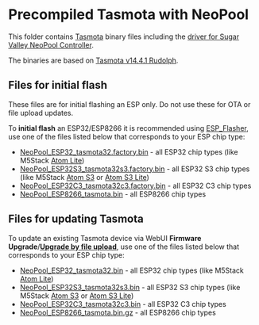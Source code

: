 # Precompiled Tasmota with NeoPool

This folder contains [Tasmota](https://github.com/arendst/Tasmota) binary files including the [driver for Sugar Valley NeoPool Controller](https://tasmota.github.io/docs/NeoPool/).

The binaries are based on [Tasmota v14.4.1 Rudolph](https://github.com/arendst/Tasmota/tree/v14.4.1).

## Files for initial flash

These files are for initial flashing an ESP only. Do not use these for OTA or file upload updates.

To **initial flash** an ESP32/ESP8266 it is recommended using [ESP_Flasher](https://github.com/Jason2866/ESP_Flasher), use one of the files listed below that corresponds to your ESP chip type:

- [NeoPool_ESP32_tasmota32.factory.bin](https://github.com/alexdelprete/HA-NeoPool-MQTT/raw/refs/heads/main/firmware/NeoPool_ESP32_tasmota32.factory.bin) - all ESP32 chip types (like M5Stack [Atom Lite](https://docs.m5stack.com/en/core/ATOM%20Lite))
- [NeoPool_ESP32S3_tasmota32s3.factory.bin](https://github.com/alexdelprete/HA-NeoPool-MQTT/raw/refs/heads/main/firmware/NeoPool_ESP32S3_tasmota32s3.factory.bin) - all ESP32 S3 chip types (like M5Stack [Atom S3](https://docs.m5stack.com/en/core/AtomS3) or [Atom S3 Lite](https://docs.m5stack.com/en/core/AtomS3%20Lite))
- [NeoPool_ESP32C3_tasmota32c3.factory.bin](https://github.com/alexdelprete/HA-NeoPool-MQTT/raw/refs/heads/main/firmware/NeoPool_ESP32C3_tasmota32c3.factory.bin) - all ESP32 C3 chip types
- [NeoPool_ESP8266_tasmota.bin](https://github.com/alexdelprete/HA-NeoPool-MQTT/raw/refs/heads/main/firmware/NeoPool_ESP8266_tasmota.bin) - all ESP8266 chip types

## Files for updating Tasmota

To update an existing Tasmota device via WebUI **Firmware Upgrade**/[**Upgrade by file upload**](https://tasmota.github.io/docs/Upgrading/#upgrade-by-file-upload), use one of the files listed below that corresponds to your ESP chip type:

- [NeoPool_ESP32_tasmota32.bin](https://github.com/alexdelprete/HA-NeoPool-MQTT/raw/refs/heads/main/firmware/NeoPool_ESP32_tasmota32.bin) - all ESP32 chip types (like M5Stack [Atom Lite](https://docs.m5stack.com/en/core/ATOM%20Lite))
- [NeoPool_ESP32S3_tasmota32s3.bin](https://github.com/alexdelprete/HA-NeoPool-MQTT/raw/refs/heads/main/firmware/NeoPool_ESP32S3_tasmota32s3.bin) - all ESP32 S3 chip types (like M5Stack [Atom S3](https://docs.m5stack.com/en/core/AtomS3) or [Atom S3 Lite](https://docs.m5stack.com/en/core/AtomS3%20Lite))
- [NeoPool_ESP32C3_tasmota32c3.bin](https://github.com/alexdelprete/HA-NeoPool-MQTT/raw/refs/heads/main/firmware/NeoPool_ESP32C3_tasmota32c3.bin) - all ESP32 C3 chip types
- [NeoPool_ESP8266_tasmota.bin.gz](https://github.com/alexdelprete/HA-NeoPool-MQTT/raw/refs/heads/main/firmware/NeoPool_ESP8266_tasmota.bin.gz) - all ESP8266 chip types
